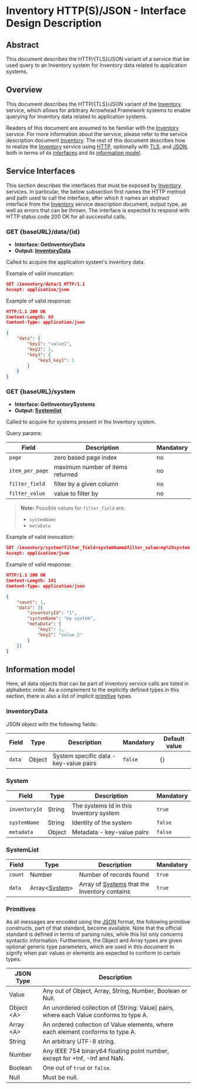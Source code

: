 # Inventory HTTP(S)/JSON - Interface Design Description

## Abstract
This document describes the HTTP/{TLS}/JSON variant of a service that be used query to an Inventory system for Inventory data related to application systems.

## Overview
This document describes the HTTP/{TLS}/JSON variant of the [Inventory]
service, which allows for arbitrary Arrowhead Framework systems to enable querying for Inventory data related to application systems.

Readers of this document are assumed to be familiar with the [Inventory] service.
For more information about the service, please refer to the service description document [Inventory].
The rest of this document describes how to realize the [Inventory] service using [HTTP], optionally with [TLS], and [JSON], both in terms of its [interfaces](#service-interfaces) and its [information model](#information-model).

## Service Interfaces
This section describes the interfaces that must be exposed by [Inventory] services. In particular, the below
subsection first names the HTTP method and path used to call the interface, after which it names an abstract
interface from the [Inventory] service description document, output type, as well as errors that can be thrown. The
interface is expected to respond with HTTP status code 200 OK for all successful calls. 

### GET {baseURL}/data/{id}
 - __Interface:	GetInventoryData__
 - __Output: [InventoryData](#inventorydata)__
	 
Called to acquire the application system's inventory data.

Example of valid invocation:
```json
GET /inventory/data/1 HTTP/1.1
Accept: application/json
```

Example of valid response:
```json
HTTP/1.1 200 OK
Content-Length: 88
Content-Type: application/json

{
	"data": {
		"key1": "value1",
		"key2": 2,
		"key3": {
			"key3_key1": 1	
		}
	}		
}
```

### GET {baseURL}/system
 - __Interface: GetInventorySystems__
 - __Output: [Systemlist](#systemlist)__
	 
Called to acquire for systems present in the Inventory system.

Query params:

| Field | Description | Mandatory |
| ----- | ----------- | --------- |
| `page` | zero based page index | no |
| `item_per_page` | maximum number of items returned | no |
| `filter_field` | filter by a given column | no |
| `filter_value` | value to filter by | no |


> **Note:**  Possible values for `filter_field` are: 
> * `systemName`
> * `metaData`

Example of valid invocation:
```json
GET /inventory/system?filter_field=systemName&filter_value=my%20system HTTP/1.1
Accept: application/json
```

Example of valid response:
```json
HTTP/1.1 200 OK
Content-Length: 141
Content-Type: application/json

{
	"count": 1,
	"data": [{
		"inventoryId": "1",
		"systemName": "my system",
		"metaData": {
			"key1": 1,
			"key2": "value 2"
		}
	}]		
}
```

## Information model
Here, all data objects that can be part of Inventory service calls are listed in alphabetic order.
As a complement to the explicitly defined types
in this section, there is also a list of implicit [primitive](#primitives) types.

### inventoryData
JSON object with the following fields:

| Field | Type | Description | Mandatory | Default value |
| ----- | ---- | ----------- | --------- | ------------- |
| `data` | Object | System specific data - key-value pairs | `false` | {} |

### System

| Field | Type | Description | Mandatory |  
| ----- | ---- | ----------- | --------- |
| `inventoryId` | String | The systems Id in this Inventory system | `true` |
| `systemName` | String | Identity of the system | `false` |
| `metadata` | Object | Metadata - key-value pairs | `false` |

### SystemList

| Field | Type | Description | Mandatory | 
| ----- | ---- | ----------- | --------- |
| `count` | Number | Number of records found | `true` |
| `data` | Array\<[System](#system)> | Array of [Systems](#system) that the Inventory contains | `true` |


### Primitives
As all messages are encoded using the [JSON] format,
the following primitive constructs, part of that standard, become available.
Note that the official standard is defined in terms of parsing rules, while this list only concerns
syntactic information. Furthermore, the Object and Array types are given optional generic type parameters,
which are used in this document to signify when pair values or elements are expected to conform to certain
types.

| JSON Type | Description |
| --------- | ----------- |
| Value | Any out of Object, Array, String, Number, Boolean or Null. |
| Object \<A> | An unordered collection of [String: Value] pairs, where each Value conforms to type A. |
| Array \<A> | An ordered collection of Value elements, where each element conforms to type A. |
| String | An arbitrary UTF-8 string. |
| Number | Any IEEE 754 binary64 floating point number, except for +Inf, -Inf and NaN. |
| Boolean | One out of `true` or `false`. |
| Null | Must be null. |

[HTTP]:https://doi.org/10.17487/RFC7230
[JSON]:https://doi.org/10.17487/RFC7159
[Inventory]:inventory-sd.md
[TLS]:https://doi.org/10.17487/RFC8446